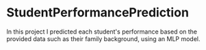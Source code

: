 # StudentPerformancePrediction
In this project I predicted each student's performance based on the provided data such as their family background, using an MLP model.
